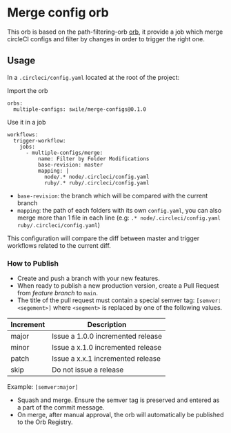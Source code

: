 # Merge config orb

This orb is based on the path-filtering-orb [orb](https://github.com/CircleCI-Public/path-filtering-orb), it provide a job which merge circleCI configs and filter by changes in order to trigger the right one.

## Usage

In a `.circleci/config.yaml` located at the root of the project:

Import the orb
```
orbs:
  multiple-configs: swile/merge-configs@0.1.0
```

Use it in a job
```
workflows:
  trigger-workflow:
    jobs:
      - multiple-configs/merge:
          name: Filter by Folder Modifications
          base-revision: master
          mapping: |
            node/.* node/.circleci/config.yaml
            ruby/.* ruby/.circleci/config.yaml
```

- `base-revision`: the branch which will be compared with the current branch
- `mapping`: the path of each folders with its own `config.yaml`, you can also merge more than 1 file in each line (e.g: `.* node/.circleci/config.yaml ruby/.circleci/config.yaml`)

This configuration will compare the diff between master and trigger workflows related to the current diff.

### How to Publish
* Create and push a branch with your new features.
* When ready to publish a new production version, create a Pull Request from _feature branch_ to `main`.
* The title of the pull request must contain a special semver tag: `[semver:<segement>]` where `<segment>` is replaced by one of the following values.

| Increment | Description|
| ----------| -----------|
| major     | Issue a 1.0.0 incremented release|
| minor     | Issue a x.1.0 incremented release|
| patch     | Issue a x.x.1 incremented release|
| skip      | Do not issue a release|

Example: `[semver:major]`

* Squash and merge. Ensure the semver tag is preserved and entered as a part of the commit message.
* On merge, after manual approval, the orb will automatically be published to the Orb Registry.
